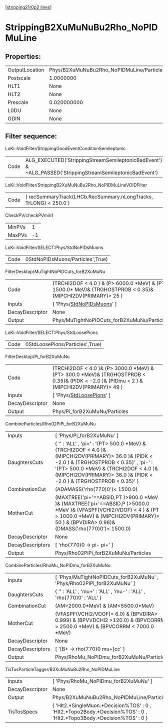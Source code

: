 [[stripping21r0p2 lines]](./stripping21r0p2-index)

# StrippingB2XuMuNuBu2Rho_NoPIDMuLine

## Properties:

|                |                                           |
|----------------|-------------------------------------------|
| OutputLocation | Phys/B2XuMuNuBu2Rho_NoPIDMuLine/Particles |
| Postscale      | 1.0000000                                 |
| HLT1           | None                                      |
| HLT2           | None                                      |
| Prescale       | 0.020000000                               |
| L0DU           | None                                      |
| ODIN           | None                                      |

## Filter sequence:

LoKi::VoidFilter/StrippingGoodEventConditionSemileptonic

|      |                                                                                                          |
|------|----------------------------------------------------------------------------------------------------------|
| Code | ALG_EXECUTED('StrippingStreamSemileptonicBadEvent') & ~ALG_PASSED('StrippingStreamSemileptonicBadEvent') |

LoKi::VoidFilter/StrippingB2XuMuNuBu2Rho_NoPIDMuLineVOIDFilter

|      |                                                                   |
|------|-------------------------------------------------------------------|
| Code | ( recSummaryTrack(LHCb.RecSummary.nLongTracks, TrLONG) \< 250.0 ) |

CheckPV/checkPVmin1

|        |     |
|--------|-----|
| MinPVs | 1   |
| MaxPVs | -1  |

LoKi::VoidFilter/SELECT:Phys/StdNoPIDsMuons

|      |                                  |
|------|----------------------------------|
| Code | 0StdNoPIDsMuons/Particles',True) |

FilterDesktop/MuTightNoPIDCuts_forB2XuMuNu

|                 |                                                                                                                   |
|-----------------|-------------------------------------------------------------------------------------------------------------------|
| Code            | (TRCHI2DOF \< 4.0 ) & (P\> 6000.0 \*MeV) & (PT\> 1500.0\* MeV)& (TRGHOSTPROB \< 0.35)& (MIPCHI2DV(PRIMARY)\> 25 ) |
| Inputs          | [ 'Phys/[StdNoPIDsMuons](./stripping21r0p2-commonparticles-stdnopidsmuons)' ]                                   |
| DecayDescriptor | None                                                                                                              |
| Output          | Phys/MuTightNoPIDCuts_forB2XuMuNu/Particles                                                                       |

LoKi::VoidFilter/SELECT:Phys/StdLoosePions

|      |                                 |
|------|---------------------------------|
| Code | 0StdLoosePions/Particles',True) |

FilterDesktop/Pi_forB2XuMuNu

|                 |                                                                                                                                                  |
|-----------------|--------------------------------------------------------------------------------------------------------------------------------------------------|
| Code            | (TRCHI2DOF \< 4.0 )& (P\> 3000.0 \*MeV) & (PT\> 300.0 \*MeV)& (TRGHOSTPROB \< 0.35)& (PIDK \< -2.0 )& (PIDmu \< 2 ) & (MIPCHI2DV(PRIMARY)\> 49 ) |
| Inputs          | [ 'Phys/[StdLoosePions](./stripping21r0p2-commonparticles-stdloosepions)' ]                                                                    |
| DecayDescriptor | None                                                                                                                                             |
| Output          | Phys/Pi_forB2XuMuNu/Particles                                                                                                                    |

CombineParticles/Rho02PiPi_forB2XuMuNu

|                  |                                                                                                                                                                                                                                                                        |
|------------------|------------------------------------------------------------------------------------------------------------------------------------------------------------------------------------------------------------------------------------------------------------------------|
| Inputs           | [ 'Phys/Pi_forB2XuMuNu' ]                                                                                                                                                                                                                                            |
| DaughtersCuts    | { '' : 'ALL' , 'pi+' : '(PT\> 500.0 \*MeV) & (TRCHI2DOF \< 4.0 )& (MIPCHI2DV(PRIMARY)\> 36.0 )& (PIDK \< -2.0 ) & (TRGHOSTPROB \< 0.35)' , 'pi-' : '(PT\> 500.0 \*MeV) & (TRCHI2DOF \< 4.0 )& (MIPCHI2DV(PRIMARY)\> 36.0 )& (PIDK \< -2.0 ) & (TRGHOSTPROB \< 0.35)' } |
| CombinationCut   | (ADAMASS('rho(770)0')\< 1500.0)                                                                                                                                                                                                                                        |
| MotherCut        | (MAXTREE('pi+'==ABSID,PT )\>900.0 \*MeV )& (MAXTREE('pi+'==ABSID,P )\>5000.0 \*MeV )& (VFASPF(VCHI2/VDOF) \< 4 ) & (PT \> 1000.0 \*MeV) & (MIPCHI2DV(PRIMARY)\> 50 ) & (BPVDIRA\> 0.98)& (DMASS('rho(770)0')\< 1500.0)                                                 |
| DecayDescriptor  | None                                                                                                                                                                                                                                                                   |
| DecayDescriptors | [ 'rho(770)0 -\> pi- pi+' ]                                                                                                                                                                                                                                          |
| Output           | Phys/Rho02PiPi_forB2XuMuNu/Particles                                                                                                                                                                                                                                   |

CombineParticles/RhoMu_NoPIDmu_forB2XuMuNu

|                  |                                                                                                                                |
|------------------|--------------------------------------------------------------------------------------------------------------------------------|
| Inputs           | [ 'Phys/MuTightNoPIDCuts_forB2XuMuNu' , 'Phys/Rho02PiPi_forB2XuMuNu' ]                                                       |
| DaughtersCuts    | { '' : 'ALL' , 'mu+' : 'ALL' , 'mu-' : 'ALL' , 'rho(770)0' : 'ALL' }                                                           |
| CombinationCut   | (AM\>2000.0\*MeV) & (AM\<5500.0\*MeV)                                                                                          |
| MotherCut        | (VFASPF(VCHI2/VDOF)\< 6.0) & (BPVDIRA\> 0.999) & (BPVVDCHI2 \>120.0) & (BPVCORRM \> 2500.0 \*MeV) & (BPVCORRM \< 7000.0 \*MeV) |
| DecayDescriptor  | None                                                                                                                           |
| DecayDescriptors | [ '[B+ -\> rho(770)0 mu+]cc' ]                                                                                             |
| Output           | Phys/RhoMu_NoPIDmu_forB2XuMuNu/Particles                                                                                       |

TisTosParticleTagger/B2XuMuNuBu2Rho_NoPIDMuLine

|                 |                                                                                                                            |
|-----------------|----------------------------------------------------------------------------------------------------------------------------|
| Inputs          | [ 'Phys/RhoMu_NoPIDmu_forB2XuMuNu' ]                                                                                     |
| DecayDescriptor | None                                                                                                                       |
| Output          | Phys/B2XuMuNuBu2Rho_NoPIDMuLine/Particles                                                                                  |
| TisTosSpecs     | { 'Hlt2.\*SingleMuon.\*Decision%TOS' : 0 , 'Hlt2.\*Topo2Body.\*Decision%TOS' : 0 , 'Hlt2.\*Topo3Body.\*Decision%TOS' : 0 } |
